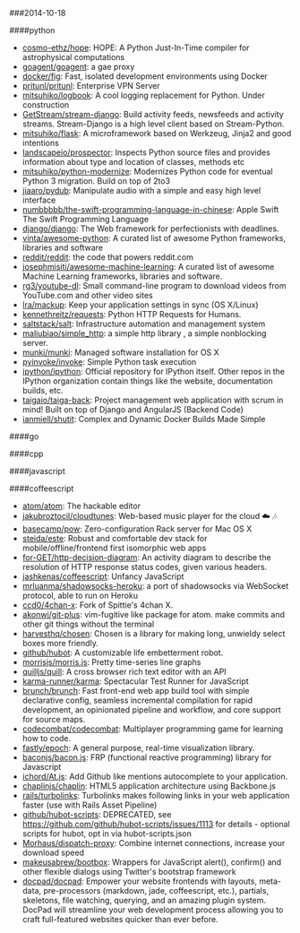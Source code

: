 ###2014-10-18

####python
* [cosmo-ethz/hope](https://github.com/cosmo-ethz/hope): HOPE: A Python Just-In-Time compiler for astrophysical computations
* [goagent/goagent](https://github.com/goagent/goagent): a gae proxy
* [docker/fig](https://github.com/docker/fig): Fast, isolated development environments using Docker
* [pritunl/pritunl](https://github.com/pritunl/pritunl): Enterprise VPN Server
* [mitsuhiko/logbook](https://github.com/mitsuhiko/logbook): A cool logging replacement for Python. Under construction
* [GetStream/stream-django](https://github.com/GetStream/stream-django): Build activity feeds, newsfeeds and activity streams. Stream-Django is a high level client based on Stream-Python.
* [mitsuhiko/flask](https://github.com/mitsuhiko/flask): A microframework based on Werkzeug, Jinja2 and good intentions
* [landscapeio/prospector](https://github.com/landscapeio/prospector): Inspects Python source files and provides information about type and location of classes, methods etc
* [mitsuhiko/python-modernize](https://github.com/mitsuhiko/python-modernize): Modernizes Python code for eventual Python 3 migration. Build on top of 2to3
* [jiaaro/pydub](https://github.com/jiaaro/pydub): Manipulate audio with a simple and easy high level interface
* [numbbbbb/the-swift-programming-language-in-chinese](https://github.com/numbbbbb/the-swift-programming-language-in-chinese):  Apple  Swift The Swift Programming Language
* [django/django](https://github.com/django/django): The Web framework for perfectionists with deadlines.
* [vinta/awesome-python](https://github.com/vinta/awesome-python): A curated list of awesome Python frameworks, libraries and software
* [reddit/reddit](https://github.com/reddit/reddit): the code that powers reddit.com
* [josephmisiti/awesome-machine-learning](https://github.com/josephmisiti/awesome-machine-learning): A curated list of awesome Machine Learning frameworks, libraries and software.
* [rg3/youtube-dl](https://github.com/rg3/youtube-dl): Small command-line program to download videos from YouTube.com and other video sites
* [lra/mackup](https://github.com/lra/mackup): Keep your application settings in sync (OS X/Linux)
* [kennethreitz/requests](https://github.com/kennethreitz/requests): Python HTTP Requests for Humans.
* [saltstack/salt](https://github.com/saltstack/salt): Infrastructure automation and management system
* [maliubiao/simple_http](https://github.com/maliubiao/simple_http): a simple http library , a simple nonblocking server.
* [munki/munki](https://github.com/munki/munki): Managed software installation for OS X 
* [pyinvoke/invoke](https://github.com/pyinvoke/invoke): Simple Python task execution
* [ipython/ipython](https://github.com/ipython/ipython): Official repository for IPython itself. Other repos in the IPython organization contain things like the website, documentation builds, etc.
* [taigaio/taiga-back](https://github.com/taigaio/taiga-back): Project management web application with scrum in mind! Built on top of Django and AngularJS (Backend Code)
* [ianmiell/shutit](https://github.com/ianmiell/shutit): Complex and Dynamic Docker Builds Made Simple

####go

####cpp

####javascript

####coffeescript
* [atom/atom](https://github.com/atom/atom): The hackable editor
* [jakubroztocil/cloudtunes](https://github.com/jakubroztocil/cloudtunes): Web-based music player for the cloud :cloud: :notes:
* [basecamp/pow](https://github.com/basecamp/pow): Zero-configuration Rack server for Mac OS X
* [steida/este](https://github.com/steida/este): Robust and comfortable dev stack for mobile/offline/frontend first isomorphic web apps
* [for-GET/http-decision-diagram](https://github.com/for-GET/http-decision-diagram): An activity diagram to describe the resolution of HTTP response status codes, given various headers.
* [jashkenas/coffeescript](https://github.com/jashkenas/coffeescript): Unfancy JavaScript
* [mrluanma/shadowsocks-heroku](https://github.com/mrluanma/shadowsocks-heroku): a port of shadowsocks via WebSocket protocol, able to run on Heroku
* [ccd0/4chan-x](https://github.com/ccd0/4chan-x): Fork of Spittie's 4chan X.
* [akonwi/git-plus](https://github.com/akonwi/git-plus): vim-fugitive like package for atom. make commits and other git things without the terminal
* [harvesthq/chosen](https://github.com/harvesthq/chosen): Chosen is a library for making long, unwieldy select boxes more friendly.
* [github/hubot](https://github.com/github/hubot): A customizable life embetterment robot.
* [morrisjs/morris.js](https://github.com/morrisjs/morris.js): Pretty time-series line graphs
* [quilljs/quill](https://github.com/quilljs/quill): A cross browser rich text editor with an API
* [karma-runner/karma](https://github.com/karma-runner/karma): Spectacular Test Runner for JavaScript
* [brunch/brunch](https://github.com/brunch/brunch): Fast front-end web app build tool with simple declarative config, seamless incremental compilation for rapid development, an opinionated pipeline and workflow, and core support for source maps.
* [codecombat/codecombat](https://github.com/codecombat/codecombat): Multiplayer programming game for learning how to code.
* [fastly/epoch](https://github.com/fastly/epoch): A general purpose, real-time visualization library.
* [baconjs/bacon.js](https://github.com/baconjs/bacon.js): FRP (functional reactive programming) library for Javascript
* [ichord/At.js](https://github.com/ichord/At.js): Add Github like mentions autocomplete to your application.
* [chaplinjs/chaplin](https://github.com/chaplinjs/chaplin): HTML5 application architecture using Backbone.js
* [rails/turbolinks](https://github.com/rails/turbolinks): Turbolinks makes following links in your web application faster (use with Rails Asset Pipeline)
* [github/hubot-scripts](https://github.com/github/hubot-scripts): DEPRECATED, see https://github.com/github/hubot-scripts/issues/1113 for details - optional scripts for hubot, opt in via hubot-scripts.json
* [Morhaus/dispatch-proxy](https://github.com/Morhaus/dispatch-proxy): Combine internet connections, increase your download speed
* [makeusabrew/bootbox](https://github.com/makeusabrew/bootbox): Wrappers for JavaScript alert(), confirm() and other flexible dialogs using Twitter's bootstrap framework
* [docpad/docpad](https://github.com/docpad/docpad): Empower your website frontends with layouts, meta-data, pre-processors (markdown, jade, coffeescript, etc.), partials, skeletons, file watching, querying, and an amazing plugin system. DocPad will streamline your web development process allowing you to craft full-featured websites quicker than ever before.
